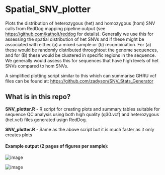 # Spatial_SNV_plotter
Plots the distribution of heterozygous (het) and homozygous (hom) SNV calls from RedDog mapping pipeline output (see https://github.com/katholt/reddog for details).  Generally we use this for assessing the spatial distribution of het SNVs and if these might be associated with either (a) a mixed sample or (b) recombination.  For (a) these would be randomly distributed throughtout the genome sequences, and for (B) these would be clustered in specific regions in the sequence.  We generally would assess this for sequences that have high levels of het SNVs compared to hom SNVs. &nbsp;

A simplified plotting script similar to this which can summarise GHRU vcf files can be found at: https://github.com/zadyson/SNV_Stats_Generator &nbsp;

## What is in this repo?
**SNV_plotter.R** - R script for creating plots and summary tables suitable for sequence QC analysis using both high quality (q30.vcf) and heterozygous (het.vcf) files generated usign RedDog.  &nbsp;

**SNV_plotter.R** - Same as the above script but it is much faster as it only creates plots &nbsp;

#### Example output (2 pages of figures per sample):

![image](https://user-images.githubusercontent.com/8507671/144292933-4795321d-68d1-43dd-a8d5-ddf5bd431e18.png)

![image](https://user-images.githubusercontent.com/8507671/144292977-129cdfbf-9788-46f3-a525-8b9f42385793.png)
